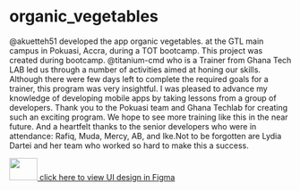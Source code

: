 # organic_vegetables
<p>@akuetteh51 developed the app organic vegetables. at the GTL main campus in Pokuasi, Accra, during a TOT bootcamp. This project was created during bootcamp. @titanium-cmd who is a Trainer from Ghana Tech LAB led us through a number of activities aimed at honing our skills. Although there were few days left to complete the required goals for a trainer, this program was very insightful. I was pleased to advance my knowledge of developing mobile apps by taking lessons from a group of developers. Thank you to the Pokuasi team and Ghana Techlab for creating such an exciting program. We hope to see more training like this in the near future. And a heartfelt thanks to the senior developers who were in attendance: Rafiq, Muda, Mercy, AB, and Ike.Not to be forgotten are Lydia Dartei and her team who worked so hard to make this a success.</p>
<a href="https://www.figma.com/file/89KqUPI2rTwQECaRG2zh6M/Untitled?node-id=3%3A14"><img class="center" src="https://cdn-icons-png.flaticon.com/512/5968/5968705.png" height="40px" width="50"> click here to view UI design in Figma</a>
